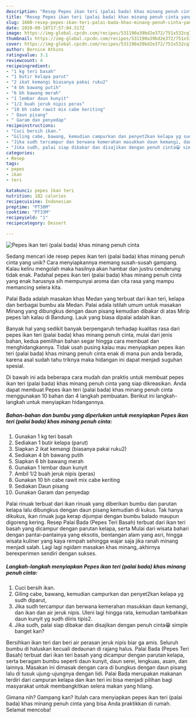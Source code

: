 ```yaml
---
description: "Resep Pepes ikan teri (palai bada) khas minang penuh cinta yang Enak Banget"
title: "Resep Pepes ikan teri (palai bada) khas minang penuh cinta yang Enak Banget"
slug: 1600-resep-pepes-ikan-teri-palai-bada-khas-minang-penuh-cinta-yang-enak-banget
date: 2020-09-18T17:57:04.517Z
image: https://img-global.cpcdn.com/recipes/531190a39bd2e372/751x532cq70/pepes-ikan-teri-palai-bada-khas-minang-penuh-cinta-foto-resep-utama.jpg
thumbnail: https://img-global.cpcdn.com/recipes/531190a39bd2e372/751x532cq70/pepes-ikan-teri-palai-bada-khas-minang-penuh-cinta-foto-resep-utama.jpg
cover: https://img-global.cpcdn.com/recipes/531190a39bd2e372/751x532cq70/pepes-ikan-teri-palai-bada-khas-minang-penuh-cinta-foto-resep-utama.jpg
author: Bernice Atkins
ratingvalue: 3.1
reviewcount: 4
recipeingredient:
- "1 kg teri basah"
- "1 butir kelapa parut"
- "2 ikat kemangi biasanya pakai ruku2"
- "4 bh bawang putih"
- "6 bh bawang merah"
- "1 lembar daun kunyit"
- "1/2 buah jeruk nipis peras"
- "10 bh cabe rawit mix cabe keriting"
- " Daun pisang"
- " Garam dan penyedap"
recipeinstructions:
- "Cuci bersih ikan."
- "Giling cabe, bawang, kemudian campurkan dan penyet2kan kelapa yg sudh diparut,"
- "Jika sudh tercampur dan berwana kemerahan masukkan daun kemangi, dan ikan dan air jeruk nipis. Uleni lagi hingga rata, kemudian tambahkan daun kunyit yg sudh diiris tipis2."
- "Jika sudh, palai siap dibakar dan disajikan dengan penuh cinta😁 simple banget kan?"
categories:
- Resep
tags:
- pepes
- ikan
- teri

katakunci: pepes ikan teri 
nutrition: 182 calories
recipecuisine: Indonesian
preptime: "PT30M"
cooktime: "PT33M"
recipeyield: "1"
recipecategory: Dessert

---
```



![Pepes ikan teri (palai bada) khas minang penuh cinta](https://img-global.cpcdn.com/recipes/531190a39bd2e372/751x532cq70/pepes-ikan-teri-palai-bada-khas-minang-penuh-cinta-foto-resep-utama.jpg)

Sedang mencari ide resep pepes ikan teri (palai bada) khas minang penuh cinta yang unik? Cara menyiapkannya memang susah-susah gampang. Kalau keliru mengolah maka hasilnya akan hambar dan justru cenderung tidak enak. Padahal pepes ikan teri (palai bada) khas minang penuh cinta yang enak harusnya sih mempunyai aroma dan cita rasa yang mampu memancing selera kita.

Palai Bada adalah masakan khas Medan yang terbuat dari ikan teri, kelapa dan berbagai bumbu ala Medan. Palai adala istilah umum untuk masakan Minang yang dibungkus dengan daun pisang kemudian dibakar di atas Mirip pepes lah kalau di Bandung. Lauk yang biasa dipalai adalah ikan.

Banyak hal yang sedikit banyak berpengaruh terhadap kualitas rasa dari pepes ikan teri (palai bada) khas minang penuh cinta, mulai dari jenis bahan, kedua pemilihan bahan segar hingga cara membuat dan menghidangkannya. Tidak usah pusing kalau mau menyiapkan pepes ikan teri (palai bada) khas minang penuh cinta enak di mana pun anda berada, karena asal sudah tahu triknya maka hidangan ini dapat menjadi suguhan spesial.


Di bawah ini ada beberapa cara mudah dan praktis untuk membuat pepes ikan teri (palai bada) khas minang penuh cinta yang siap dikreasikan. Anda dapat membuat Pepes ikan teri (palai bada) khas minang penuh cinta menggunakan 10 bahan dan 4 langkah pembuatan. Berikut ini langkah-langkah untuk menyiapkan hidangannya.

<!--inarticleads1-->

##### Bahan-bahan dan bumbu yang diperlukan untuk menyiapkan Pepes ikan teri (palai bada) khas minang penuh cinta:

1. Gunakan 1 kg teri basah
1. Sediakan 1 butir kelapa (parut)
1. Siapkan 2 ikat kemangi (biasanya pakai ruku2)
1. Sediakan 4 bh bawang putih
1. Siapkan 6 bh bawang merah
1. Gunakan 1 lembar daun kunyit
1. Ambil 1/2 buah jeruk nipis (peras)
1. Gunakan 10 bh cabe rawit mix cabe keriting
1. Sediakan  Daun pisang
1. Gunakan  Garam dan penyedap


Palai rinuak terbuat dari ikan rinuak yang diberikan bumbu dan parutan kelapa lalu dibungkus dengan daun pisang kemudian di kukus. Tak hanya dikukus, ikan rinuak juga kerap dijumpai dengan bumbu balado maupun digoreng kering. Resep Palai Bada (Pepes Teri Basah) terbuat dari ikan teri basah yang dicampur dengan parutan kelapa, serta Mulai dari wisata bahari dengan pantai-pantainya yang eksotis, bentangan alam yang asri, hingga wisata kuliner yang kaya rempah sehingga wajar saja jika ranah minang menjadi salah. Lagi lagi ngidam masakan khas minang,.akhirnya berexperimen sendiri dengan sukses. 

<!--inarticleads2-->

##### Langkah-langkah menyiapkan Pepes ikan teri (palai bada) khas minang penuh cinta:

1. Cuci bersih ikan.
1. Giling cabe, bawang, kemudian campurkan dan penyet2kan kelapa yg sudh diparut,
1. Jika sudh tercampur dan berwana kemerahan masukkan daun kemangi, dan ikan dan air jeruk nipis. Uleni lagi hingga rata, kemudian tambahkan daun kunyit yg sudh diiris tipis2.
1. Jika sudh, palai siap dibakar dan disajikan dengan penuh cinta😁 simple banget kan?


Bersihkan ikan teri dan beri air perasan jeruk nipis biar ga amis. Seluruh bumbu di haluskan kecuali dedaunan di rajang halus. Palai Bada (Pepes Teri Basah) terbuat dari ikan teri basah yang dicampur dengan parutan kelapa, serta beragam bumbu seperti daun kunyit, daun serei, lengkuas, asam, dan lainnya. Masakan ini dimasak dengan cara di bungkus dengan daun pisang lalu di tusuk ujung-ujungnya dengan lidi. Palai Bada merupakan makanan terdiri dari campuran kelapa dan ikan teri ini bisa menjadi pilihan bagi masyarakat untuk membangkitkan selera makan yang hilang. 

Gimana nih? Gampang kan? Itulah cara menyiapkan pepes ikan teri (palai bada) khas minang penuh cinta yang bisa Anda praktikkan di rumah. Selamat mencoba!
